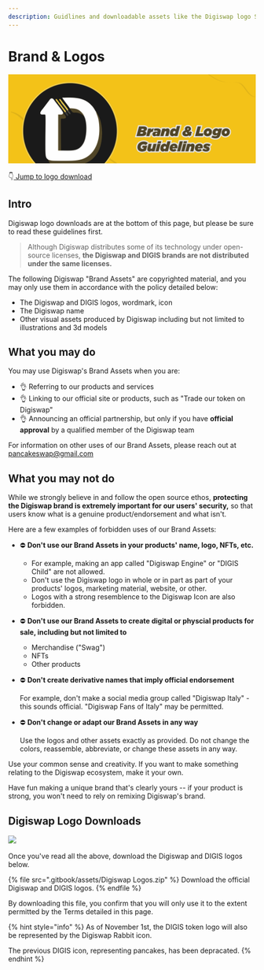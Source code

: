 ```yaml
---
description: Guidlines and downloadable assets like the Digiswap logo SVG
---
```


# Brand & Logos

![](<.gitbook/assets/BrandLogo.png>)

👇[ Jump to logo download](brand.md#digiswap-logo-downloads)

## Intro

Digiswap logo downloads are at the bottom of this page, but please be sure to read these guidelines first.

> Although Digiswap distributes some of its technology under open-source licenses, **the Digiswap and DIGIS brands are not distributed under the same licenses.**

The following Digiswap "Brand Assets" are copyrighted material, and you may only use them in accordance with the policy detailed below:

* The Digiswap and DIGIS logos, wordmark, icon
* The Digiswap name
* Other visual assets produced by Digiswap including but not limited to illustrations and 3d models

## What you may do

You may use Digiswap's Brand Assets when you are:

* 👌 Referring to our products and services
* 👌 Linking to our official site or products, such as "Trade our token on Digiswap"
* 👌 Announcing an official partnership, but only if you have **official approval** by a qualified member of the Digiswap team

For information on other uses of our Brand Assets, please reach out at pancakeswap@gmail.com

## What you may not do

While we strongly believe in and follow the open source ethos, **protecting the Digiswap brand is extremely important for our users' security,** so that users know what is a genuine product/endorsement and what isn't.

Here are a few examples of forbidden uses of our Brand Assets:

* ⛔️ **Don't use our Brand Assets in your products' name, logo, NFTs, etc.**&#x20;
  * For example, making an app called "Digiswap Engine" or "DIGIS Child" are not allowed.
  * Don't use the Digiswap logo in whole or in part as part of your products' logos, marketing material, website, or other.
  * Logos with a strong resemblence to the Digiswap Icon are also forbidden.
* ⛔️ **Don't use our Brand Assets to create digital or physcial products for sale, including but not limited to**
  * Merchandise ("Swag")
  * NFTs
  * Other products
*   ⛔️ **Don't create derivative names that imply official endorsement**

    For example, don't make a social media group called "Digiswap Italy" - this sounds official. "Digiswap Fans of Italy" may be permitted.
*   ⛔️ **Don't change or adapt our Brand Assets in any way**

    Use the logos and other assets exactly as provided. Do not change the colors, reassemble, abbreviate, or change these assets in any way.

Use your common sense and creativity. If you want to make something relating to the Digiswap ecosystem, make it your own.

Have fun making a unique brand that's clearly yours -- if your product is strong, you won't need to rely on remixing Digiswap's brand.

## Digiswap Logo Downloads

![](<.gitbook/assets/Frame 4.png>)

Once you've read all the above, download the Digiswap and DIGIS logos below.

{% file src=".gitbook/assets/Digiswap Logos.zip" %}
Download the official Digiswap and DIGIS logos.
{% endfile %}

By downloading this file, you confirm that you will only use it to the extent permitted by the Terms detailed in this page.

{% hint style="info" %}
As of November 1st, the DIGIS token logo will also be represented by the Digiswap Rabbit icon.

The previous DIGIS icon, representing pancakes, has been depracated.
{% endhint %}


